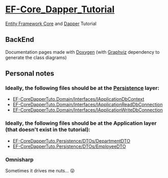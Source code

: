 # [EF-Core_Dapper_Tutorial](https://codewithmukesh.com/blog/using-entity-framework-core-and-dapper/)

[Entity Framework Core](https://docs.microsoft.com/en-us/ef/core/) and [Dapper](https://dapper-tutorial.net/) Tutorial

## BackEnd

Documentation pages made with [Doxygen](https://www.doxygen.nl/index.html) (with
[Graphviz](https://graphviz.org/download/) dependency to generate the class diagrams)

## Personal notes

### Ideally, the following files should be at the [Persistence](Back/src/EF-CoreDapperTuto.Persistence) layer:

-   [EF-CoreDapperTuto.Domain/Interfaces/IApplicationDbContext](Back/src/EF-CoreDapperTuto.Domain/Interfaces/IApplicationDbContext.cs)
-   [EF-CoreDapperTuto.Domain/Interfaces/IApplicationReadDbConnection](Back/src/EF-CoreDapperTuto.Domain/Interfaces/IApplicationReadDbConnection.cs)
-   [EF-CoreDapperTuto.Domain/Interfaces/IApplicationWriteDbConnection](Back/src/EF-CoreDapperTuto.Domain/Interfaces/IApplicationWriteDbConnection.cs)

### Ideally, the following files should be at the Application layer (that doesn't exist in the tutorial):

-   [EF-CoreDapperTuto.Persistence/DTOs/DepartmentDTO](Back/src/EF-CoreDapperTuto.Persistence/DTOs/DepartmentDTO.cs)
-   [EF-CoreDapperTuto.Persistence/DTOs/EmployeeDTO](Back/src/EF-CoreDapperTuto.Persistence/DTOs/EmployeeDTO.cs)

### Omnisharp

Sometimes it drives me nuts... 😜

